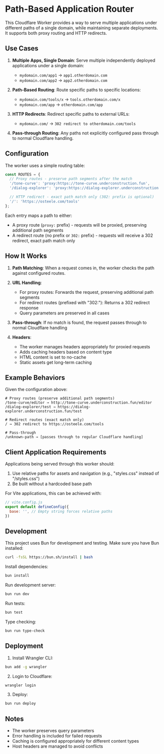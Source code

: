 # Path-Based Application Router

This Cloudflare Worker provides a way to serve multiple applications under different paths of a single domain, while maintaining separate deployments. It supports both proxy routing and HTTP redirects.

## Use Cases

1. **Multiple Apps, Single Domain**: Serve multiple independently deployed applications under a single domain:
   - `mydomain.com/app1` → `app1.otherdomain.com`
   - `mydomain.com/app2` → `app2.otherdomain.com`

2. **Path-Based Routing**: Route specific paths to specific locations:
   - `mydomain.com/tools/x` → `tools.otherdomain.com/x`
   - `mydomain.com/app` → `otherdomain.com/app`

3. **HTTP Redirects**: Redirect specific paths to external URLs:
   - `mydomain.com/` → `302 redirect to otherdomain.com/tools`

4. **Pass-through Routing**: Any paths not explicitly configured pass through to normal Cloudflare handling.

## Configuration

The worker uses a simple routing table:

```javascript
const ROUTES = {
  // Proxy routes - preserve path segments after the match
  '/tone-curve': 'proxy:https://tone-curve.underconstruction.fun',
  '/dialog-explorer': 'proxy:https://dialog-explorer.underconstruction.fun',

  // HTTP redirect - exact path match only (302: prefix is optional)
  '/': 'https://osteele.com/tools'
};
```

Each entry maps a path to either:
- A proxy route (`proxy:` prefix) - requests will be proxied, preserving additional path segments
- A redirect route (no prefix or `302:` prefix) - requests will receive a 302 redirect, exact path match only

## How It Works

1. **Path Matching**: When a request comes in, the worker checks the path against configured routes.

2. **URL Handling**:
   - For proxy routes: Forwards the request, preserving additional path segments
   - For redirect routes (prefixed with "302:"): Returns a 302 redirect response
   - Query parameters are preserved in all cases

3. **Pass-through**: If no match is found, the request passes through to normal Cloudflare handling

4. **Headers**:
   - The worker manages headers appropriately for proxied requests
   - Adds caching headers based on content type
   - HTML content is set to no-cache
   - Static assets get long-term caching

## Example Behaviors

Given the configuration above:

```text
# Proxy routes (preserve additional path segments)
/tone-curve/editor → http://tone-curve.underconstruction.fun/editor
/dialog-explorer/test → https://dialog-explorer.underconstruction.fun/test

# Redirect routes (exact match only)
/ → 302 redirect to https://osteele.com/tools

# Pass-through
/unknown-path → [passes through to regular Cloudflare handling]
```

## Client Application Requirements

Applications being served through this worker should:

1. Use relative paths for assets and navigation (e.g., "styles.css" instead of "/styles.css")
2. Be built without a hardcoded base path

For Vite applications, this can be achieved with:
```javascript
// vite.config.js
export default defineConfig({
  base: '', // Empty string forces relative paths
})
```

## Development

This project uses Bun for development and testing. Make sure you have Bun installed:

```bash
curl -fsSL https://bun.sh/install | bash
```

Install dependencies:
```bash
bun install
```

Run development server:
```bash
bun run dev
```

Run tests:
```bash
bun test
```

Type checking:
```bash
bun run type-check
```

## Deployment

1. Install Wrangler CLI:
```bash
bun add -g wrangler
```

2. Login to Cloudflare:
```bash
wrangler login
```

3. Deploy:
```bash
bun run deploy
```

## Notes

- The worker preserves query parameters
- Error handling is included for failed requests
- Caching is configured appropriately for different content types
- Host headers are managed to avoid conflicts
